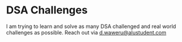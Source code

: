 # DSA Challenges
I am trying to learn and solve as many DSA challenged and real world challenges as possible.
Reach out via d.waweru@alustudent.com 